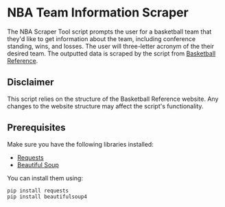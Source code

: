 # NBA Team Information Scraper

The NBA Scraper Tool script prompts the user for a basketball team that they'd like to get information about the team, including conference standing, wins, and losses. The user will three-letter acronym of the their desired team. The outputted data is scraped by the script from [Basketball Reference](https://www.basketball-reference.com/).

## Disclaimer
This script relies on the structure of the Basketball Reference website. Any changes to the website structure may affect the script's functionality.

## Prerequisites

Make sure you have the following libraries installed:

- [Requests](https://pypi.org/project/requests/)
- [Beautiful Soup](https://www.crummy.com/software/BeautifulSoup/bs4/doc/)

You can install them using:

```bash
pip install requests
pip install beautifulsoup4
